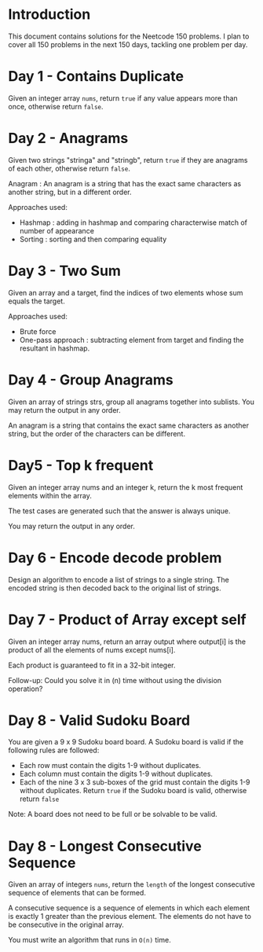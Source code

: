 # Introduction
This document contains solutions for the Neetcode 150 problems. I plan to cover all 150 problems in the next 150 days, tackling one problem per day.

# Day 1 - Contains Duplicate
Given an integer array `nums`, return `true` if any value appears more than once, otherwise return `false`.

# Day 2 - Anagrams
Given two strings "stringa" and "stringb", return `true` if they are anagrams of each other, otherwise return `false`.

Anagram : An anagram is a string that has the exact same characters as another string, but in a different order.

Approaches used:
* Hashmap : adding in hashmap and comparing characterwise match of number of appearance
* Sorting : sorting and then comparing equality

# Day 3 - Two Sum
Given an array and a target, find the indices of two elements whose sum equals the target.

Approaches used:
* Brute force
* One-pass approach : subtracting element from target and finding the resultant in hashmap.

# Day 4 -  Group Anagrams
Given an array of strings strs, group all anagrams together into sublists. You may return the output in any order.

An anagram is a string that contains the exact same characters as another string, but the order of the characters can be different.

# Day5 - Top k frequent
Given an integer array nums and an integer k, return the k most frequent elements within the array.

The test cases are generated such that the answer is always unique.

You may return the output in any order.

# Day 6 - Encode decode problem
Design an algorithm to encode a list of strings to a single string. The encoded string is then decoded back to the original list of strings.

# Day 7 - Product of Array except self
Given an integer array nums, return an array output where output[i] is the product of all the elements of nums except nums[i].

Each product is guaranteed to fit in a 32-bit integer.

Follow-up: Could you solve it in (n) time without using the division operation?

# Day 8 - Valid Sudoku Board
You are given a 9 x 9 Sudoku board board. A Sudoku board is valid if the following rules are followed:

- Each row must contain the digits 1-9 without duplicates.
- Each column must contain the digits 1-9 without duplicates.
- Each of the nine 3 x 3 sub-boxes of the grid must contain the digits 1-9 without duplicates.
Return `true` if the Sudoku board is valid, otherwise return `false`

Note: A board does not need to be full or be solvable to be valid.

# Day 8 - Longest Consecutive Sequence
Given an array of integers `nums`, return the `length` of the longest consecutive sequence of elements that can be formed.

A consecutive sequence is a sequence of elements in which each element is exactly 1 greater than the previous element. The elements do not have to be consecutive in the original array.

You must write an algorithm that runs in `O(n)` time.
